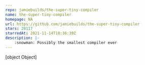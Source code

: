 ```yaml
---
repo: jamiebuilds/the-super-tiny-compiler
name: the-super-tiny-compiler
homepage: NA
url: https://github.com/jamiebuilds/the-super-tiny-compiler
stars: 28117
starredAt: 2021-11-14T18:36:39Z
description: |-
    :snowman: Possibly the smallest compiler ever
---
```


[object Object]
